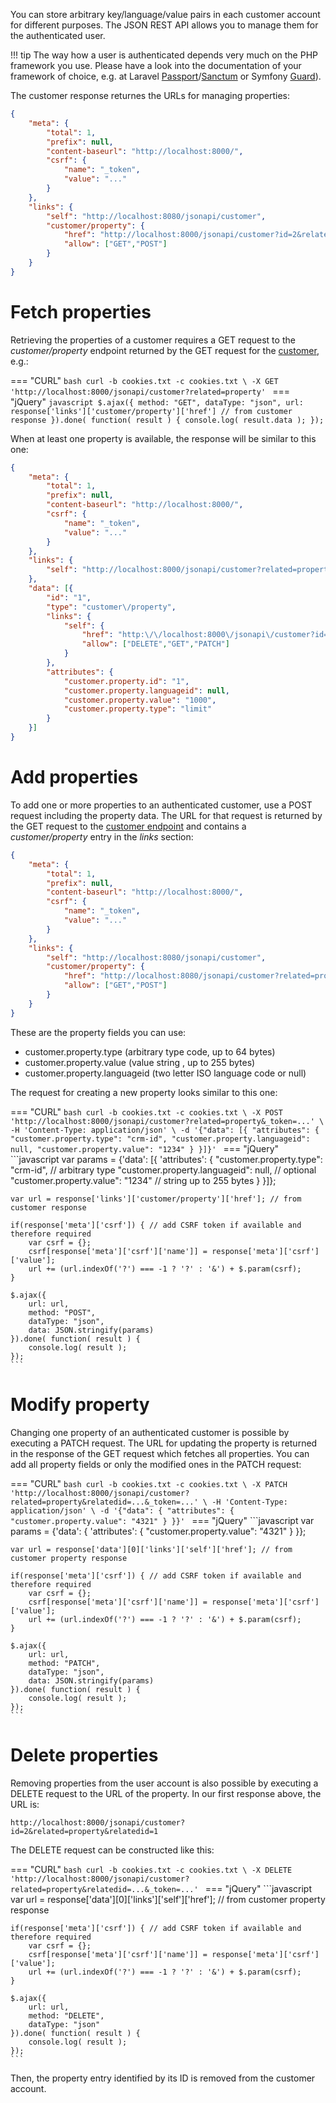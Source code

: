 You can store arbitrary key/language/value pairs in each customer account for different purposes. The JSON REST API allows you to manage them for the authenticated user.

!!! tip
    The way how a user is authenticated depends very much on the PHP framework you use. Please have a look into the documentation of your framework of choice, e.g. at Laravel [Passport](https://laravel.com/docs/master/passport)/[Sanctum](https://laravel.com/docs/master/sanctum) or Symfony [Guard](https://symfony.com/doc/current/security/guard_authentication.html)).

The customer response returnes the URLs for managing properties:

```json
{
    "meta": {
        "total": 1,
        "prefix": null,
        "content-baseurl": "http://localhost:8000/",
        "csrf": {
            "name": "_token",
            "value": "..."
        }
    },
    "links": {
        "self": "http://localhost:8080/jsonapi/customer",
        "customer/property": {
            "href": "http://localhost:8000/jsonapi/customer?id=2&related=property",
            "allow": ["GET","POST"]
        }
    }
}
```

# Fetch properties

Retrieving the properties of a customer requires a GET request to the *customer/property* endpoint returned by the GET request for the [customer](customer.md), e.g.:

=== "CURL"
    ```bash
    curl -b cookies.txt -c cookies.txt \
    -X GET 'http://localhost:8000/jsonapi/customer?related=property'
    ```
=== "jQuery"
    ```javascript
    $.ajax({
        method: "GET",
        dataType: "json",
        url: response['links']['customer/property']['href'] // from customer response
    }).done( function( result ) {
        console.log( result.data );
    });
    ```

When at least one property is available, the response will be similar to this one:

```json
{
    "meta": {
        "total": 1,
        "prefix": null,
        "content-baseurl": "http://localhost:8000/",
        "csrf": {
            "name": "_token",
            "value": "..."
        }
    },
    "links": {
        "self": "http://localhost:8000/jsonapi/customer?related=property"
    },
    "data": [{
        "id": "1",
        "type": "customer\/property",
        "links": {
            "self": {
                "href": "http:\/\/localhost:8000\/jsonapi\/customer?id=2&related=property&relatedid=1",
                "allow": ["DELETE","GET","PATCH"]
            }
        },
        "attributes": {
            "customer.property.id": "1",
            "customer.property.languageid": null,
            "customer.property.value": "1000",
            "customer.property.type": "limit"
        }
    }]
}
```

# Add properties

To add one or more properties to an authenticated customer, use a POST request including the property data. The URL for that request is returned by the GET request to the [customer endpoint](customer.md) and contains a *customer/property* entry in the *links* section:

```json
{
    "meta": {
        "total": 1,
        "prefix": null,
        "content-baseurl": "http://localhost:8000/",
        "csrf": {
            "name": "_token",
            "value": "..."
        }
    },
    "links": {
        "self": "http://localhost:8080/jsonapi/customer",
        "customer/property": {
            "href": "http://localhost:8080/jsonapi/customer?related=property",
            "allow": ["GET","POST"]
        }
    }
}
```

These are the property fields you can use:

* customer.property.type (arbitrary type code, up to 64 bytes)
* customer.property.value (value string , up to 255 bytes)
* customer.property.languageid (two letter ISO language code or null)

The request for creating a new property looks similar to this one:

=== "CURL"
    ```bash
    curl -b cookies.txt -c cookies.txt \
    -X POST 'http://localhost:8000/jsonapi/customer?related=property&_token=...' \
    -H 'Content-Type: application/json' \
    -d '{"data": [{
        "attributes": {
            "customer.property.type": "crm-id",
            "customer.property.languageid": null,
            "customer.property.value": "1234"
        }
    }]}'
    ```
=== "jQuery"
    ```javascript
    var params = {'data': [{
        'attributes': {
            "customer.property.type": "crm-id", // arbitrary type
            "customer.property.languageid": null, // optional
            "customer.property.value": "1234" // string up to 255 bytes
        }
    }]};

    var url = response['links']['customer/property']['href']; // from customer response

    if(response['meta']['csrf']) { // add CSRF token if available and therefore required
        var csrf = {};
        csrf[response['meta']['csrf']['name']] = response['meta']['csrf']['value'];
        url += (url.indexOf('?') === -1 ? '?' : '&') + $.param(csrf);
    }

    $.ajax({
        url: url,
        method: "POST",
        dataType: "json",
        data: JSON.stringify(params)
    }).done( function( result ) {
        console.log( result );
    });
    ```

# Modify property

Changing one property of an authenticated customer is possible by executing a PATCH request. The URL for updating the property is returned in the response of the GET request which fetches all properties. You can add all property fields or only the modified ones in the PATCH request:

=== "CURL"
    ```bash
    curl -b cookies.txt -c cookies.txt \
    -X PATCH 'http://localhost:8000/jsonapi/customer?related=property&relatedid=...&_token=...' \
    -H 'Content-Type: application/json' \
    -d '{"data": {
        "attributes": {
            "customer.property.value": "4321"
        }
    }}'
    ```
=== "jQuery"
    ```javascript
    var params = {'data': {
        'attributes': {
            "customer.property.value": "4321"
        }
    }};

    var url = response['data'][0]['links']['self']['href']; // from customer property response

    if(response['meta']['csrf']) { // add CSRF token if available and therefore required
        var csrf = {};
        csrf[response['meta']['csrf']['name']] = response['meta']['csrf']['value'];
        url += (url.indexOf('?') === -1 ? '?' : '&') + $.param(csrf);
    }

    $.ajax({
        url: url,
        method: "PATCH",
        dataType: "json",
        data: JSON.stringify(params)
    }).done( function( result ) {
        console.log( result );
    });
    ```

# Delete properties

Removing properties from the user account is also possible by executing a DELETE request to the URL of the property. In our first response above, the URL is:

```
http://localhost:8000/jsonapi/customer?id=2&related=property&relatedid=1
```

The DELETE request can be constructed like this:

=== "CURL"
    ```bash
    curl -b cookies.txt -c cookies.txt \
    -X DELETE 'http://localhost:8000/jsonapi/customer?related=property&relatedid=...&_token=...'
    ```
=== "jQuery"
    ```javascript
    var url = response['data'][0]['links']['self']['href']; // from customer property response

    if(response['meta']['csrf']) { // add CSRF token if available and therefore required
        var csrf = {};
        csrf[response['meta']['csrf']['name']] = response['meta']['csrf']['value'];
        url += (url.indexOf('?') === -1 ? '?' : '&') + $.param(csrf);
    }

    $.ajax({
        url: url,
        method: "DELETE",
        dataType: "json"
    }).done( function( result ) {
        console.log( result );
    });
    ```

Then, the property entry identified by its ID is removed from the customer account.
